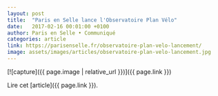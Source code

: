 ```yaml
---
layout: post
title:  "Paris en Selle lance l'Observatoire Plan Vélo"
date:   2017-02-16 00:01:00 +0100
author: Paris en Selle • Communiqué
categories: article
link: https://parisenselle.fr/observatoire-plan-velo-lancement/
image: assets/images/articles/observatoire-plan-velo-lancement.jpg
---
```


[![capture]({{ page.image | relative_url }})]({{ page.link }})

Lire cet [article]({{ page.link }}).
